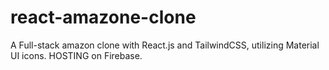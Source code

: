 # react-amazone-clone
A Full-stack amazon clone with React.js and TailwindCSS, utilizing Material UI icons. HOSTING on Firebase.
